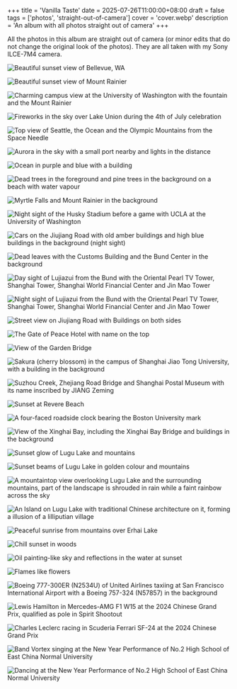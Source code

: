 +++
title = 'Vanilla Taste'
date = 2025-07-26T11:00:00+08:00
draft = false
tags = ['photos', 'straight-out-of-camera']
cover = 'cover.webp'
description = 'An album with all photos straight out of camera'
+++

All the photos in this album are straight out of camera (or minor edits
that do not change the original look of the photos). They are all taken
with my Sony ILCE-7M4 camera.

<!-- more -->

![Beautiful sunset view of Bellevue, WA](bellevue.webp "Bellevue Sunset (shot on 6 Mar 2025, Seattle, WA, USA)")

![Beautiful sunset view of Mount Rainier](mount-rainier.webp "Mount Rainier Sunset (shot on 6 Mar 2025, Seattle, WA, USA)")

![Charming campus view at the University of Washington with the fountain and the Mount Rainier](uw-fountain-rainier.webp "Fountain of the University of Washington with Mount Rainier (shot on 7 Nov 2024, Seattle, WA, USA)")

![Fireworks in the sky over Lake Union during the 4th of July celebration](fourth-of-july-fireworks-lake-union.webp "Fireworks over Lake Union on Independence Day (shot on 4 Jul 2024, Seattle, WA, USA)")

![Top view of Seattle, the Ocean and the Olympic Mountains from the Space Needle](space-needle-top-view.webp "Top view from the Space Needle (shot on 5 Sep 2024, Seattle, WA, USA)")

![Aurora in the sky with a small port nearby and lights in the distance](aurora.webp "Aurora at Lighthouse Park (shot on 10 Oct 2024, Mukilteo, WA, USA)")

![Ocean in purple and blue with a building](blue-hours-of-the-ocean.webp "Blue Hours of the Ocean (shot on 24 Aug 2024, Neah Bay, WA, USA)")

![Dead trees in the foreground and pine trees in the background on a beach with water vapour](second-beach-wa.webp "Second Beach, WA (shot on 25 Aug 2024, Forks, WA, USA)")

![Myrtle Falls and Mount Rainier in the background](myrtle-falls.webp "Myrtle Falls with Mount Rainier (shot on 8 Aug 2024, Mount Rainier National Park, Ashford, WA, USA)")

![Night sight of the Husky Stadium before a game with UCLA at the University of Washington](husky-stadium.webp "Husky Stadium at Night before a Game (shot on 15 Nov 2024, Seattle, WA, USA)")

![Cars on the Jiujiang Road with old amber buildings and high blue buildings in the background (night sight)](jiujiang-road-from-the-bund.webp "Jiujiang Road from the Bund (shot on 19 Jan 2024, Shanghai, China)")

![Dead leaves with the Customs Building and the Bund Center in the background](customs-building.webp "Customs Building and Bund Center (shot on 19 Jan 2024, Shanghai, China)")

![Day sight of Lujiazui from the Bund with the Oriental Pearl TV Tower, Shanghai Tower, Shanghai World Financial Center and Jin Mao Tower](lujiazui-day.webp "Lujiazui from the Bund (shot on 17 Mar 2025, Shanghai, China)")

![Night sight of Lujiazui from the Bund with the Oriental Pearl TV Tower, Shanghai Tower, Shanghai World Financial Center and Jin Mao Tower](lujiazui-night.webp "Lujiazui from the Bund (shot on 25 Mar 2025, Shanghai, China)")

![Street view on Jiujiang Road with Buildings on both sides](jiujiang-road-street-view.webp "Street View on Jiujiang Road (shot on 19 Jan 2024, Shanghai, China)")

![The Gate of Peace Hotel with name on the top](peace-hotel-gate.webp "Gate of the Peace Hotel (shot on 19 Jan 2024, Shanghai, China)")

![View of the Garden Bridge](garden-bridge.webp "Garden Bridge (shot on 19 Jan 2024, Shanghai, China)")

![Sakura (cherry blossom) in the campus of Shanghai Jiao Tong University, with a building in the background](sjtu-sakura.webp "Sakura in Shanghai Jiao Tong University (shot on 26 Mar 2025, Shanghai, China)")

![Suzhou Creek, Zhejiang Road Bridge and Shanghai Postal Museum with its name inscribed by JIANG Zeming](suzhou-creek-zhejiang-road-bridge.webp "Suzhou Creek and Zhejiang Road Bridge (shot on 5 Jun 2025, Shanghai, China)")

![Sunset at Revere Beach](revere-beach.webp "Sunset at Revere Beach (shot on 26 Feb 2025, Revere, MA, USA)")

![A four-faced roadside clock bearing the Boston University mark](bu-clock.webp "Boston University Clock (shot on 27 Feb 2025, Boston, MA, USA)")

![View of the Xinghai Bay, including the Xinghai Bay Bridge and buildings in the background](xinghai-bay.webp "Xinghai Bay (shot on 10 Jun 2025, Dalian, Liaoning, China)")

![Sunset glow of Lugu Lake and mountains](lugu-lake-sunset-glow.webp "Sunset Glow of Lugu Lake (shot on 13 Jul  2025, Lijiang, Yunnan, China)")

![Sunset beams of Lugu Lake in golden colour and mountains](lugu-lake-sunset-beams.webp "Sunset Beams of Lugu Lake (shot on 13 Jul 2025, Lijiang, Yunnan, China)")

![A mountaintop view overlooking Lugu Lake and the surrounding mountains, part of the landscape is shrouded in rain while a faint rainbow across the sky](lugu-lake-mountaintop.webp "Mountaintop View of Lugu Lake (shot on 14 Jul 2025, Lijiang, Yunnan, China)")

![An Island on Lugu Lake with traditional Chinese architecture on it, forming a illusion of a lilliputian village](island-on-lugu-lake.webp "Lilliput on Lugu Lake (shot on 14 Jul 2025, Lijiang, Yunnan, China)")

![Peaceful sunrise from mountains over Erhai Lake](erhai-lake-sunrise.webp "Sunrise over Erhai Lake (shot on 16 Jul 2025, Dali, Yunnan, China)")

![Chill sunset in woods](sunset-in-woods.webp "Sunset in Woods (shot on 17 Jul 2025, Dali, Yunnan, China)")

![Oil painting-like sky and reflections in the water at sunset](kunming-sunset.webp "Sunset in Kunming (shot on 17 Jul 2025, Kunming, Yunnan, China)")

![Flames like flowers](flame-flowers.webp "Flames of a Bonfire (shot on 18 Jul 2025, Kunming, Yunnan, China)")

![Boeing 777-300ER (N2534U) of United Airlines taxiing at San Francisco International Airport with a Boeing 757-324 (N57857) in the background](b777-sfo.webp "United Airlines Boeing 777-300ER (shot on 2 May 2024, San Francisco, CA, USA)")

![Lewis Hamilton in Mercedes-AMG F1 W15 at the 2024 Chinese Grand Prix, qualified as pole in Spirit Shootout](lewis-hamilton-in-merc.webp "Lewis Hamilton in Mercedes W15 (shot on 19 Apr 2024, Shanghai, China)")

![Charles Leclerc racing in Scuderia Ferrari SF-24 at the 2024 Chinese Grand Prix](charles-leclerc-in-ferrari.webp "Charles Leclerc in Ferrari SF-23 (shot on 21 Apr 2024, Shanghai, China)")

![Band Vortex singing at the New Year Performance of No.2 High School of East China Normal University](efz-performance-singing.webp "Band Vortex at the New Year Performance (shot on 26 Dec 2024, Shanghai, China)")

![Dancing at the New Year Performance of No.2 High School of East China Normal University](efz-performance-dancing.webp "Dancing at the New Year Performance (shot on 28 Dec 2023, Shanghai, China)")

